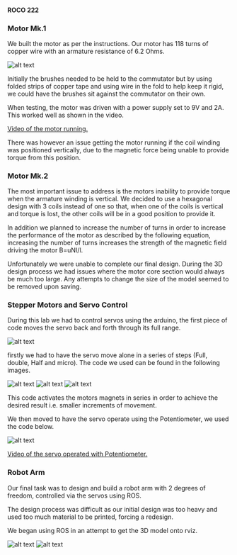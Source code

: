 #### ROCO 222
### Motor Mk.1

We built the motor as per the instructions. Our motor has 118 turns of copper wire with an armature resistance of 6.2 Ohms.

![alt text](https://www.instagram.com/p/BaKcMyDDguN/ "Motor Mk.1")

Initially the brushes needed to be held to the commutator but by using folded strips of copper tape and using wire in the fold to help keep it rigid, we could have the brushes sit against the commutator on their own.

When testing, the motor was driven with a power supply set to 9V and 2A. This worked well as shown in the video.

[Video of the motor running.](https://www.instagram.com/p/BZ_vE5WD7hM)

There was however an issue getting the motor running if the coil winding was positioned vertically, due to the magnetic force being unable to provide torque from this position.

### Motor Mk.2

The most important issue to address is the motors inability to provide torque when the armature winding is vertical. We decided to use a hexagonal design with 3 coils instead of one so that, when one of the coils is vertical and torque is lost, the other coils will be in a good position to provide it.

In addition we planned to increase the number of turns in order to increase the performance of the motor as described by the following equation, increasing the number of turns increases the strength of the magnetic field driving the motor B=uNI/l.

Unfortunately we were unable to complete our final design. During the 3D design process we had issues where the motor core section would always be much too large. Any attempts to change the size of the model seemed to be removed upon saving.

### Stepper Motors and Servo Control

During this lab we had to control servos using the arduino, the first piece of code moves the servo back and forth through its full range.

![alt text](https://www.instagram.com/p/Bd0GAmHj-hB/ "Auto")

firstly we had to have the servo move alone in a series of steps (Full, double, Half and micro). The code we used can be found in the following images.

![alt text](https://www.instagram.com/p/Bd0F7S-DDTa/ "Stepper")
![alt text](https://www.instagram.com/p/Bd0F87jjSMd/ "Stepper")
![alt text](https://www.instagram.com/p/Bd0F-_sDzwl/ "Stepper")

This code activates the motors magnets in series in order to achieve the desired result i.e. smaller increments of movement.

We then moved to have the servo operate using the Potentiometer, we used the code below.

![alt text](https://www.instagram.com/p/Bd0GCOEjIaW/ "Pot movement")

[Video of the servo operated with Potentiometer.](https://www.instagram.com/p/Bdz1pbJDdxg/)

### Robot Arm

Our final task was to design and build a robot arm with 2 degrees of freedom, controlled via the servos using ROS.

The design process was difficult as our initial design was too heavy and used too much material to be printed, forcing a redesign. 

We began using ROS in an attempt to get the 3D model onto rviz. 

![alt text](https://www.instagram.com/p/Bd0Iv7zDqGz/ "ROS")
![alt text](https://www.instagram.com/p/Bd0I1MujoC0/ "Rviz")

